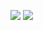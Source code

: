 <!--
*s-s-silva/s-s-silva* is a ✨ special ✨ repository because its README.md (this file) appears on your GitHub profile.

Here are some ideas to get you started:

- 🔭 I’m currently working on ...
- 🌱 I’m currently learning ...
- 👯 I’m looking to collaborate on ...
- 🤔 I’m looking for help with ...
- 💬 Ask me about ...
- 📫 How to reach me: ...
- 😄 Pronouns: ...
- ⚡ Fun fact: ...
-->
<!--

<div>
    <img src= "https://github-readme-stats.vercel.app/api/top-langs/?username=s-s-silva&layout=compact&theme=dracula")](https://github.com/anuraghazra/github-readme-stats"/> 
</div>

#### :email: Contato:

<div>
    <a href = "https://www.linkedin.com/in/stefanie-soares-049a491b7/" target = "_blank"><img src = "https://img.shields.io/badge/LinkedIn-0077B5?style=for-the-badge&logo=linkedin&logoColor=white" target = "_blank"></a>
</div>
-->

<a href = "https://www.linkedin.com/in/stefanie-soares-049a491b7/" target = "_blank"><img src = "https://img.shields.io/badge/LinkedIn-0077B5?style=for-the-badge&logo=linkedin&logoColor=white" target = "_blank"></a>
<a href = "mailto:ss.silva@unifesp.br"><img src="https://img.shields.io/badge/-Gmail-%23333?style=for-the-badge&logo=gmail&logoColor=white" target="_blank"></a>
 

